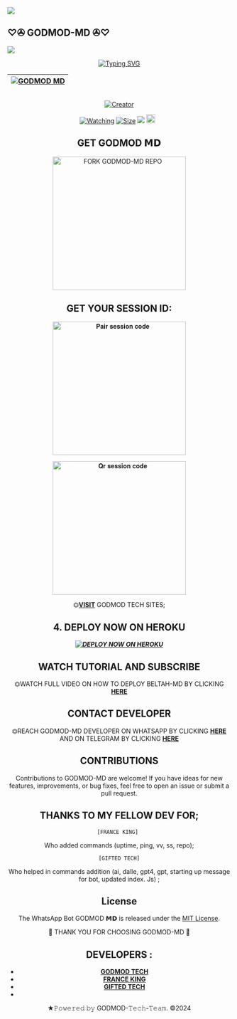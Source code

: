 <a><img src='https://i.imgur.com/LyHic3i.gif'/></a>
   ## ♡✇ GODMOD-MD ✇♡
<a><img src='https://i.imgur.com/LyHic3i.gif'/></a>

<div align="center">
<a href="https://git.io/typing-svg"><img src="https://readme-typing-svg.demolab.com?font=Black+Ops+One&size=50&pause=1000&color=1BAFBAFF&center=true&width=910&height=100&lines=GODMOD+𝗠𝗗;A+WHATSAPP+BOT;CREATED+BY+MALVIN+KING" alt="Typing SVG" /></a>
  </p>
<div align="center">

 [![GODMOD MD](https://telegra.ph/file/cb63e379b1aec8bdf7350.jpg?lenght=50width=50)](https://github.com/malvinking)|
|----|


<p align="center">
  <a href="#"><img src="http://readme-typing-svg.herokuapp.com?color=d1fa02&center=true&vCenter=true&multiline=false&lines=GODMOD-MD+IS+A+SIMPLE+BOT" alt="">
</p>
<p align="center">
<a href="#"><img title="Creator" src="https://img.shields.io/badge/Creator-GODMOD TECH-red.svg?style=for-the-badge&logo=github"></a>
</p>
<p align="center">

<a href="https://github.com/malvinking/godmod-md/watchers"><img title="Watching" src="https://img.shields.io/github/watchers/malvining.GODMOD-MD?label=Watchers&color=red&style=flat-square"></a>
<a href="https://github.com/malvinking/GODMOD-MD/"><img title="Size" src="https://img.shields.io/github/repo-size/AlipBot/Api-Alpis?style=flat-square&color=darkred"></a>
<a href="https://hits.seeyoufarm.com"><img src="https://hits.seeyoufarm.com/api/count/incr/badge.svg?url=https://github.com/malvinking/GODMODMD/%2Fhit-counter&count_bg=%2379C83D&title_bg=%23555555&icon=probot.svg&icon_color=%2304FF00&title=hits&edge_flat=false"/></a>
<a href="https://github.com/malvinking/GODMOD-MD/graphs/commit-activity"><img height="20" src="https://img.shields.io/badge/Maintained-No-red.svg"></a>&nbsp;&nbsp;
</p>

## GET GODMOD 𝗠𝗗 

<a href="https://github.com/malvinking/GODMOD/fork"><img src="https://img.shields.io/badge/Fork%20GODMOD-MD%20Repo-blue" alt="FORK GODMOD-MD REPO" width="300"></a>

## GET YOUR SESSION ID: 

<a href="https://beltah-pairing-code-b11a94d6c0f0.herokuapp.com/pair"><img src="https://img.shields.io/badge/Pair%20session%20code-green" alt="𝐏𝐚𝐢𝐫 𝐬𝐞𝐬𝐬𝐢𝐨𝐧 𝐜𝐨𝐝𝐞" width="300"></a>


<a href="https://GODMOD-pairing-code-b11a94d6c0f0.herokuapp.com/qr"><img src="https://img.shields.io/badge/QR%20session%20code-red" alt="𝐐𝐫 𝐬𝐞𝐬𝐬𝐢𝐨𝐧 𝐜𝐨𝐝𝐞" width="300"></a>



⏣[**VISIT**](https://godmod-pairing-code-b11a94d6c0f0.herokuapp.com/) GODMOD TECH SITES; <br>


## 4. DEPLOY NOW ON HEROKU 
    
 ***[![DEPLOY NOW ON HEROKU](https://www.herokucdn.com/deploy/button.svg)](https://dashboard.heroku.com/new?button-url=https://github.com/malvinking/GODMOD-MD&template=https://github.com/malvinking/GODMOD-MD.git)*** 

 ## WATCH TUTORIAL AND SUBSCRIBE

⏣WATCH FULL VIDEO ON HOW TO DEPLOY BELTAH-MD BY CLICKING  [**HERE**](https://www.youtube.com/@IMORTALMD) 

 

 ## CONTACT DEVELOPER

⏣REACH GODMOD-MD DEVELOPER ON WHATSAPP BY CLICKING  [**HERE**](https://wa.me/+263780934873)  AND ON TELEGRAM BY CLICKING  [**HERE**](https://t.me/malvink1ng) 

## CONTRIBUTIONS

Contributions to GODMOD-MD are welcome! If you have ideas for new features, improvements, or bug fixes, feel free to open an issue or submit a pull request. <br>

  ## THANKS TO MY FELLOW DEV FOR;

    [FRANCE KING] 
    
Who added commands (uptime, ping, vv, ss, repo); <br>

    [GIFTED TECH]
    
Who helped in commands addition 
(ai, dalle, gpt4, gpt, starting up message for bot, updated index. Js) ;

## License

The WhatsApp Bot GODMOD 𝗠𝗗 is released under the [MIT License](https://opensource.org/licenses/MIT).

🌟 THANK YOU FOR CHOOSING GODMOD-MD 🌟

## DEVELOPERS :

- [**GODMOD TECH**](https://github.com/malvinking)
- [**FRANCE KING**](https://github.com/franceking1)
- [**GIFTED TECH**](https://github.com/mouricedevs)
- 
★𝙿𝚘𝚠𝚎𝚛𝚎𝚍 𝚋𝚢 GODMOD-𝚃𝚎𝚌𝚑-𝚃𝚎𝚊𝚖. ©2024
